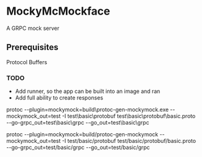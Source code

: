 # MockyMcMockface

A GRPC mock server

## Prerequisites

Protocol Buffers

### TODO
- Add runner, so the app can be built into an image and ran
- Add full ability to create responses

protoc --plugin=mockymock=build\protoc-gen-mockymock.exe --mockymock_out=test -I test\basic\protobuf test\basic\protobuf\basic.proto --go-grpc_out=test\basic\grpc --go_out=test\basic\grpc


protoc --plugin=mockymock=build/protoc-gen-mockymock --mockymock_out=test -I test/basic/protobuf test/basic/protobuf/basic.proto --go-grpc_out=test/basic/grpc --go_out=test/basic/grpc